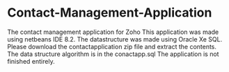 # Contact-Management-Application
The contact management application for Zoho
This application was made using netbeans IDE 8.2.
The datastructure was made using Oracle Xe SQL.
Please download the contactapplication zip file and extract the contents.
The data structure algorithm is in the conactapp.sql
The application is not finished entirely.
